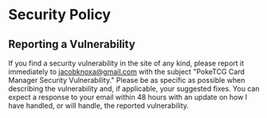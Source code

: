 # Security Policy

## Reporting a Vulnerability

If you find a security vulnerability in the site of any kind, please report it immediately to jacobknoxa@gmail.com with the subject "PokeTCG Card Manager Security Vulnerability."
Please be as specific as possible when describing the vulnerability and, if applicable, your suggested fixes.
You can expect a response to your email within 48 hours with an update on how I have handled, or will handle, the reported vulnerability.
